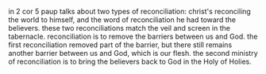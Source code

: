 in 2 cor 5 paup talks about two types of reconciliation: christ's reconciling the
world to himself, and the word of reconciliation he had toward the believers. these
two reconciliations match the veil and screen in the tabernacle. reconciliation is to remove the barriers between us and God. the first reconciliation
removed part of the barrier, but there still remains another barrier between us and God,
which is our flesh. the second ministry of reconciliation is to bring the believers back to
God in the Holy of Holies.
